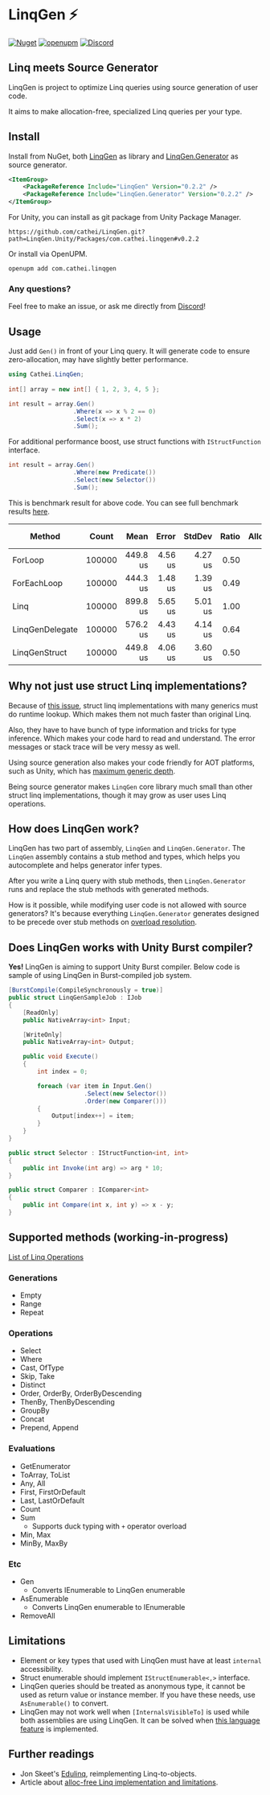 # LinqGen ⚡
[![Nuget](https://img.shields.io/nuget/v/LinqGen)](https://www.nuget.org/packages?q=LinqGen)
[![openupm](https://img.shields.io/npm/v/com.cathei.linqgen?label=openupm&registry_uri=https://package.openupm.com)](https://openupm.com/packages/com.cathei.linqgen/)
[![Discord](https://img.shields.io/discord/942240862354702376?color=%235865F2&label=discord&logo=discord&logoColor=%23FFFFFF)](https://discord.gg/kpuRTkpeQC)

## Linq meets Source Generator

LinqGen is project to optimize Linq queries using source generation of user code.

It aims to make allocation-free, specialized Linq queries per your type.

## Install
Install from NuGet, both [LinqGen](https://www.nuget.org/packages/LinqGen) as library and [LinqGen.Generator](https://www.nuget.org/packages/LinqGen.Generator) as source generator.

```xml
<ItemGroup>
    <PackageReference Include="LinqGen" Version="0.2.2" />
    <PackageReference Include="LinqGen.Generator" Version="0.2.2" />
</ItemGroup>
```

For Unity, you can install as git package from Unity Package Manager.
```
https://github.com/cathei/LinqGen.git?path=LinqGen.Unity/Packages/com.cathei.linqgen#v0.2.2
```
Or install via OpenUPM.
```
openupm add com.cathei.linqgen
```

### Any questions?

Feel free to make an issue, or ask me directly from [Discord](https://discord.gg/kpuRTkpeQC)!

## Usage
Just add `Gen()` in front of your Linq query.
It will generate code to ensure zero-allocation, may have slightly better performance.
```csharp
using Cathei.LinqGen;
 
int[] array = new int[] { 1, 2, 3, 4, 5 };

int result = array.Gen()
                  .Where(x => x % 2 == 0)
                  .Select(x => x * 2)
                  .Sum();
```

For additional performance boost, use struct functions with `IStructFunction` interface.
```csharp
int result = array.Gen()
                  .Where(new Predicate())
                  .Select(new Selector())
                  .Sum();
```

This is benchmark result for above code. You can see full benchmark results [here](./docs/BenchmarksResults).

|             Method |  Count |     Mean |   Error |  StdDev | Ratio | Allocated | Alloc Ratio |
|------------------- |------- |---------:|--------:|--------:|------:|----------:|------------:|
|            ForLoop | 100000 | 449.8 us | 4.56 us | 4.27 us |  0.50 |         - |       0.000 |
|        ForEachLoop | 100000 | 444.3 us | 1.48 us | 1.39 us |  0.49 |         - |       0.000 |
|               Linq | 100000 | 899.8 us | 5.65 us | 5.01 us |  1.00 |     105 B |       1.000 |
|    LinqGenDelegate | 100000 | 576.2 us | 4.43 us | 4.14 us |  0.64 |       1 B |       0.010 |
|      LinqGenStruct | 100000 | 449.8 us | 4.06 us | 3.60 us |  0.50 |         - |       0.000 |

## Why not just use struct Linq implementations?

Because of [this issue](https://github.com/dotnet/runtime/discussions/77192),
struct linq implementations with many generics must do runtime lookup.
Which makes them not much faster than original Linq.

Also, they have to have bunch of type information and tricks for type inference.
Which makes your code hard to read and understand. The error messages or stack trace will be very messy as well.

Using source generation also makes your code friendly for AOT platforms, such as Unity,
which has [maximum generic depth](https://forum.unity.com/threads/il2cpp-max-nested-generic-types.540534/).

Being source generator makes `LinqGen` core library much small than other struct linq implementations, though it may grow as user uses Linq operations.

## How does LinqGen work?

LinqGen has two part of assembly, `LinqGen` and `LinqGen.Generator`.
The `LinqGen` assembly contains a stub method and types, which helps you autocomplete and helps generator infer types.

After you write a Linq query with stub methods, then `LinqGen.Generator` runs and replace the stub methods with generated methods.

How is it possible, while modifying user code is not allowed with source generators?
It's because everything `LinqGen.Generator` generates designed to be precede over stub methods on [overload resolution](https://learn.microsoft.com/en-us/dotnet/csharp/language-reference/language-specification/expressions#11782-method-invocations).

## Does LinqGen works with Unity Burst compiler?

**Yes!** LinqGen is aiming to support Unity Burst compiler. Below code is sample of using LinqGen in Burst-compiled job system.

```csharp
[BurstCompile(CompileSynchronously = true)]
public struct LinqGenSampleJob : IJob
{
    [ReadOnly]
    public NativeArray<int> Input;

    [WriteOnly]
    public NativeArray<int> Output;

    public void Execute()
    {
        int index = 0;

        foreach (var item in Input.Gen()
                     .Select(new Selector())
                     .Order(new Comparer()))
        {
            Output[index++] = item;
        }
    }
}

public struct Selector : IStructFunction<int, int>
{
    public int Invoke(int arg) => arg * 10;
}

public struct Comparer : IComparer<int>
{
    public int Compare(int x, int y) => x - y;
}
```

## Supported methods (working-in-progress)
[List of Linq Operations](https://learn.microsoft.com/en-us/dotnet/csharp/programming-guide/concepts/linq/standard-query-operators-overview)

### Generations
* Empty
* Range
* Repeat

### Operations
* Select
* Where
* Cast, OfType
* Skip, Take
* Distinct
* Order, OrderBy, OrderByDescending
* ThenBy, ThenByDescending
* GroupBy
* Concat
* Prepend, Append

### Evaluations
* GetEnumerator
* ToArray, ToList
* Any, All
* First, FirstOrDefault
* Last, LastOrDefault
* Count
* Sum
  * Supports duck typing with `+` operator overload
* Min, Max
* MinBy, MaxBy

### Etc
* Gen
    * Converts IEnumerable to LinqGen enumerable
* AsEnumerable
    * Converts LinqGen enumerable to IEnumerable
* RemoveAll

## Limitations
* Element or key types that used with LinqGen must have at least `internal` accessibility.
* Struct enumerable should implement `IStructEnumerable<,>` interface.
* LinqGen queries should be treated as anonymous type, it cannot be used as return value or instance member. If you have these needs, use `AsEnumerable()` to convert.
* LinqGen may not work well when `[InternalsVisibleTo]` is used while both assemblies are using LinqGen. It can be solved when [this language feature](https://github.com/dotnet/csharplang/issues/6794) is implemented.

## Further readings
* Jon Skeet's [Edulinq](https://codeblog.jonskeet.uk/category/edulinq/), reimplementing Linq-to-objects.
* Article about [alloc-free Linq implementation and limitations](https://blog.devgenius.io/like-regular-linq-but-faster-and-without-allocations-is-it-possible-3d4724632e2a).
